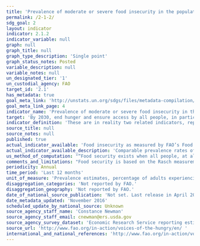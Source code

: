 ```yaml
---
title: 'Prevalence of moderate or severe food insecurity in the population, based on the Food Insecurity Experience Scale (FIES)'
permalink: /2-1-2/
sdg_goal: 2
layout: indicator
indicator: 2.1.2
indicator_variable: null
graph: null
graph_title: null
graph_type_description: 'Single point'
graph_status_notes: Posted
variable_description: null
variable_notes: null
un_designated_tier: '1'
un_custodial_agency: FAO
target_id: '2.1'
has_metadata: true
goal_meta_link: 'http://unstats.un.org/sdgs/files/metadata-compilation/Metadata-Goal-2.pdf'
goal_meta_link_page: 4
indicator_name: 'Prevalence of moderate or severe food insecurity in the population, based on the Food Insecurity Experience Scale (FIES)'
target: 'By 2030, end hunger and ensure access by all people, in particular the poor and people in vulnerable situations, including infants, to safe, nutritious and sufficient food all year round.'
indicator_definition: 'These are in reality two related indicators, representing the percentage of individuals in the national adult population (15 or more years of age) that have experienced moderate or severe levels and severe levels of food insecurity respectively, during the previous year.Severity of food insecurity is defined as the extent to which people have difficulties in accessing food of adequate quality and/or quantity due to lack of money or other resources. Difficulties include also psychological concerns associated with the struggle in accessing food.'
source_title: null
source_notes: null
published: true
actual_indicator_available: 'Food insecurity as measured by FAO’s Food Insecurity Experience Scale. '
actual_indicator_available_description: 'Comparable prevalence rates of food insecurity experienced by adults throughout the world.'
us_method_of_computation: "“Food security exists when all people, at all times, have physical, social and economic access to sufficient safe and nutritious food that meets their dietary needs and food preferences for an active and healthy life” (FAO, 2009).\nFAO sponsors the Food Insecurity Experience Scale Survey Module (FIES-SM) as part of the Gallup World Poll (GWP) and collects information on food insecurity in 150 countries. FAO has created a global standard to create comparable estimates of moderate and severe food insecurity in countries around the world. The GWP obtains a nationally representative sample in each country through either phone or in person surveys. FAO’s Voices of the Hungry Technical Report: http://www.fao.org/3/a-i4830e.pdf\nWhere it is possible, FAO uses Federal surveys already measuring food insecurity to produce food insecurity estimates that are comparable in severity to the FIES. For the United States, FAO utilizes Current Population Survey Food Security Supplement to produce estimates of moderate and severe food insecurity. This is the same data used in USDA’s annual household food security report, but threshold for food insecurity as defined by FAO global standard is different from USDA’s threshold for food insecurity. USDA’s Household Food Security in the United States in 2015: http://www.ers.usda.gov/publications/pub-details/?pubid=79760"
comments_and_limitations: "Food security is based on the Rasch measurement model. The FIES as part of the GWP has only been administered for two years and only one year of data (2014) is publicly available so far. While the FIES is based on well-validated experiential food security measures it’s use as an international standard for assessing food security is relatively new. Note that the FAO FIES measure should be used for international comparisons, but the USDA food security measure should be used for more detailed information on U.S. food security.\nThe prevalence of moderate and severe food insecurity in the U.S. per the FIES standard was 10.2 percent with a margin of error of plus or minus 0.27 percent. The prevalence of severe food insecurity in the U.S. per the FIES standard was 1.2 percent with a margin of error of plus or minus 0.08 percent."
periodicity: Annual
time_period: 'Last 12 months'
unit_of_measure: 'Prevalence estimates, percentage of adults experiencing food insecurity in the past 12 months. '
disaggregation_categories: 'Not reported by FAO.'
disaggregation_geography: 'Not reported by FAO.'
date_of_national_source_publication: 'Not set. Last release in April 2016, updated in August 2016.'
date_metadata_updated: 'November 2016'
scheduled_update_by_national_source: Unknown
source_agency_staff_name: 'Constance Newman'
source_agency_staff_email: cnewman@ers.usda.gov
source_agency_survey_dataset: 'Economic Research Service reporting estimates from the Food Insecurity Experience Scale as published by FAO.'
source_url: 'http://www.fao.org/in-action/voices-of-the-hungry/en/ '
international_and_national_references: 'http://www.fao.org/in-action/voices-of-the-hungry/en/ http://www.ers.usda.gov/topics/food-nutrition-assistance/food-security-in-the-us.aspx'
---
```

